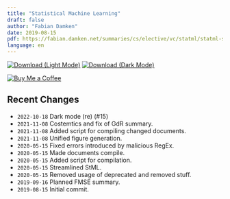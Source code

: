 ```yaml
---
title: "Statistical Machine Learning"
draft: false
author: "Fabian Damken"
date: 2019-08-15
pdf: https://fabian.damken.net/summaries/cs/elective/vc/statml/statml-summary.pdf
language: en
---
```


[![Download (Light Mode)](/download.png)](statml-summary.pdf)
[![Download (Dark Mode)](/download-dark.png)](statml-summary-dark.pdf)

[![Buy Me a Coffee](/kofi.png)](https://ko-fi.com/fdamken)

## Recent Changes
- `2022-10-18` Dark mode (re) (#15)
- `2021-11-08` Costemtics and fix of GdR summary.
- `2021-11-08` Added script for compiling changed documents.
- `2021-11-08` Unified figure generation.
- `2020-05-15` Fixed errors introduced by malicious RegEx.
- `2020-05-15` Made documents compile.
- `2020-05-15` Added script for compilation.
- `2020-05-15` Streamlined StML.
- `2020-05-15` Removed usage of deprecated and removed stuff.
- `2019-09-16` Planned FMSE summary.
- `2019-08-15` Initial commit.

